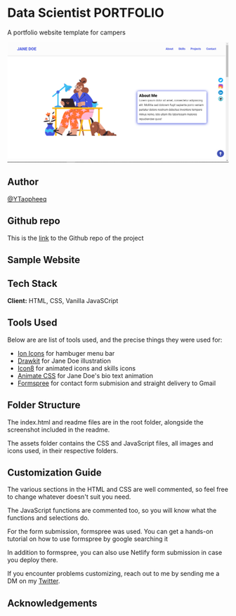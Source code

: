 # Data Scientist PORTFOLIO

A portfolio website template for campers

![Yusuf - Taofik](jane-shot.png)

## Author

[@YTaopheeq](https://www.twitter.com/YTaopheeq)

## Github repo

This is the [link](https://github.com/yusciti/my_portfoli) to the Github repo of the project

## Sample Website

## Tech Stack

**Client:** HTML, CSS, Vanilla JavaSCript

## Tools Used

Below are are list of tools used, and the precise things they were used for:

- [Ion Icons](https://ionic.io/ionicons) for hambuger menu bar
- [Drawkit](https://www.drawkit.io/) for Jane Doe illustration
- [Icon8](https://icons8.com/) for animated icons and skills icons
- [Animate CSS](https://animate.style/) for Jane Doe's bio text animation
- [Formspree](https://formspree.io/) for contact form submision and straight delivery to Gmail

## Folder Structure

The index.html and readme files are in the root folder, alongside the screenshot included in the readme.

The assets folder contains the CSS and JavaScript files, all images and icons used, in their respective folders.

## Customization Guide

The various sections in the HTML and CSS are well commented, so feel free to change whatever doesn't suit you need.

The JavaScript functions are commented too, so you will know what the functions and selections do.


For the form submission, formspree was used. You can get a hands-on tutorial on how to use formspree by google searching it

In addition to formspree, you can also use Netlify form submission in case you deploy there.

If you encounter problems customizing, reach out to me by sending me a DM on my [Twitter](https://www.twitter.com/YTaopheeq).

## Acknowledgements


